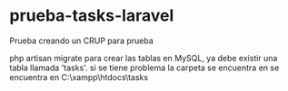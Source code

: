 
# prueba-tasks-laravel
Prueba creando un CRUP para prueba


php artisan migrate para crear las tablas en MySQL, ya debe existir una tabla llamada 'tasks'.
si se tiene problema la carpeta se encuentra en se encuentra en C:\xampp\htdocs\tasks
